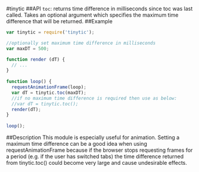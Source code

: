 #tinytic
##API
`toc`: returns time difference in milliseconds since toc was last called. Takes an optional argument which specifies the maximum time difference that will be returned.
##Example
```javascript
var tinytic = require('tinytic');

//optionally set maximum time difference in milliseconds
var maxDT = 500;

function render (dT) {
  // ...
}
 
function loop() {
  requestAnimationFrame(loop);
  var dT = tinytic.toc(maxDT);
  //if no maximum time difference is required then use as below:
  //var dT = tinytic.toc();
  render(dT);
}
 
loop(); 
```
##Description
This module is especially useful for animation.
Setting a maximum time difference can be a good idea when using requestAnimationFrame because if the browser stops requesting frames for a period (e.g. if the user has switched tabs) the time difference returned from tinytic.toc() could become very large and cause undesirable effects.
